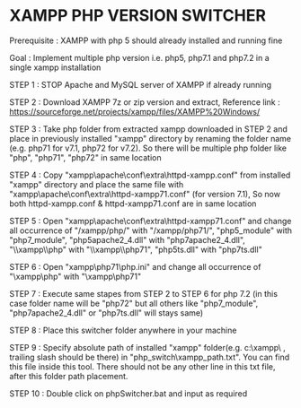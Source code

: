 # XAMPP PHP VERSION SWITCHER

Prerequisite : XAMPP with php 5 should already installed and running fine

Goal : Implement multiple php version i.e. php5, php7.1 and php7.2 in a single xampp installation

STEP 1 : STOP Apache and MySQL server of XAMPP if already running

STEP 2 : Download XAMPP 7z or zip version and extract, Reference link :  https://sourceforge.net/projects/xampp/files/XAMPP%20Windows/

STEP 3 : Take php folder from extracted xampp downloaded in STEP 2 and place in previously installed "xampp" directory by renaming the folder name (e.g. php71 for v7.1, php72 for v7.2). So there will be multiple php folder like "php", "php71", "php72" in same location

STEP 4 : Copy "xampp\apache\conf\extra\httpd-xampp.conf" from installed "xampp" directory and place the same file with "xampp\apache\conf\extra\httpd-xampp71.conf" (for version 7.1), So now both httpd-xampp.conf & httpd-xampp71.conf are in same location

STEP 5 : Open "xampp\apache\conf\extra\httpd-xampp71.conf" and change all occurrence of "/xampp/php/" with "/xampp/php71/", "php5_module" with "php7_module", "php5apache2_4.dll" with "php7apache2_4.dll", "\\\\xampp\\\\php" with "\\\\xampp\\\\php71", "php5ts.dll" with "php7ts.dll"

STEP 6 : Open "xampp\php71\php.ini" and change all occurrence of "\xampp\php\" with "\xampp\php71\"

STEP 7 : Execute same stapes from STEP 2 to STEP 6 for php 7.2 (in this case folder name will be "php72" but all others like "php7_module", "php7apache2_4.dll" or "php7ts.dll" will stays same)

STEP 8 : Place this switcher folder anywhere in your machine

STEP 9 : Specify absolute path of installed "xampp" folder(e.g. c:\xampp\ , trailing slash should be there) in "php_switch\xampp_path.txt". You can find this file inside this tool. There should not be any other line in this txt file, after this folder path placement.

STEP 10 : Double click on phpSwitcher.bat and input as required
